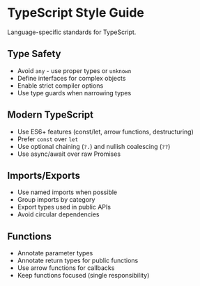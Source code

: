 # TypeScript Style Guide

Language-specific standards for TypeScript.

## Type Safety

- Avoid `any` - use proper types or `unknown`
- Define interfaces for complex objects
- Enable strict compiler options
- Use type guards when narrowing types

## Modern TypeScript

- Use ES6+ features (const/let, arrow functions, destructuring)
- Prefer `const` over `let`
- Use optional chaining (`?.`) and nullish coalescing (`??`)
- Use async/await over raw Promises

## Imports/Exports

- Use named imports when possible
- Group imports by category
- Export types used in public APIs
- Avoid circular dependencies

## Functions

- Annotate parameter types
- Annotate return types for public functions
- Use arrow functions for callbacks
- Keep functions focused (single responsibility)
